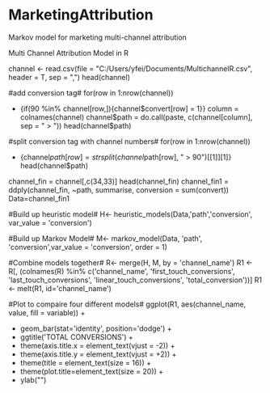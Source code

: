 # MarketingAttribution
Markov model for marketing multi-channel attribution


Multi Channel Attribution Model in R

channel <- read.csv(file = "C:/Users/yfei/Documents/MultichannelR.csv", header = T, sep = ",")
head(channel)


#add conversion tag#
   for(row in 1:nrow(channel))
+ {if(90 %in% channel[row,]){channel$convert[row] = 1}}
column = colnames(channel)
channel$path = do.call(paste, c(channel[column], sep = " > "))
head(channel$path)

#split conversion tag with channel numbers#
for(row in 1:nrow(channel))
+ {channel$path[row] = strsplit(channel$path[row], " > 90")[[1]][1]}
 head(channel$path)

 channel_fin = channel[,c(34,33)]
 head(channel_fin)
 channel_fin1 = ddply(channel_fin, ~path, summarise, conversion = sum(convert))
 Data=channel_fin1

#Build up heuristic model#
 H<- heuristic_models(Data,'path','conversion', var_value = 'conversion')

 #Build up Markov Model#
 M<- markov_model(Data, 'path', 'conversion',var_value = 'conversion', order = 1)

 #Combine models together#
 R<- merge(H, M, by = 'channel_name')
 R1 <- R[, (colnames(R) %in% c('channel_name', 'first_touch_conversions', 'last_touch_conversions', 'linear_touch_conversions', 'total_conversion'))]
 R1 <- melt(R1, id='channel_name')

 #Plot to compaire four different models#
 ggplot(R1, aes(channel_name, value, fill = variable)) +
+   geom_bar(stat='identity', position='dodge') +
+   ggtitle('TOTAL CONVERSIONS') +
+   theme(axis.title.x = element_text(vjust = -2)) +
+   theme(axis.title.y = element_text(vjust = +2)) +
+   theme(title = element_text(size = 16)) +
+   theme(plot.title=element_text(size = 20)) +
+   ylab("")

